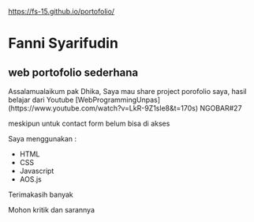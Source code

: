 https://fs-15.github.io/portofolio/
# Fanni Syarifudin
## web portofolio sederhana
<p> Assalamualaikum pak Dhika, Saya mau share project porofolio saya, hasil belajar dari Youtube [WebProgrammingUnpas](https://www.youtube.com/watch?v=LkR-9Z1sle8&t=170s) NGOBAR#27</p>
<p>meskipun untuk contact form belum bisa di akses</p>

<p>Saya menggunakan :</p>

- HTML
- CSS
- Javascript
- AOS.js

<p>Terimakasih banyak</p>
<p>Mohon kritik dan sarannya</p>
